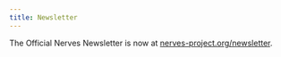 ```yaml
---
title: Newsletter
---
```


The Official Nerves Newsletter is now at [nerves-project.org/newsletter](https://nerves-project.org/newsletter).
